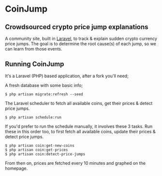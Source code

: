 # CoinJump

## Crowdsourced crypto price jump explanations

A community site, built in [Laravel](https://laravel.com/), to track & explain sudden crypto currency price jumps. The goal is to determine the root cause(s) of each jump, so we can learn from those events.

## Running CoinJump

It's a Laravel (PHP) based application, after a fork you'll need;

A fresh database with some basic info;

```
$ php artisan migrate:refresh --seed
```

The Laravel scheduler to fetch all available coins, get their prices & detect price jumps.

```
$ php artisan schedule:run
```

If you'd prefer to run the schedule manually, it involves these 3 tasks. Run these in this order too, to first fetch all available coins, update their prices & detect price jumps.

```
$ php artisan coin:get-new-coins
$ php artisan coin:get-prices
$ php artisan coin:detect-price-jumps
```

From then on, prices are fetched every 10 minutes and graphed on the homepage.
